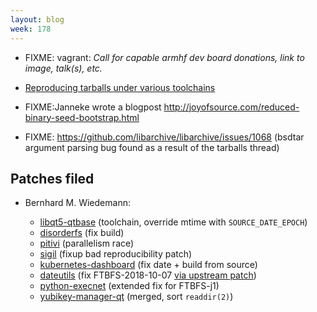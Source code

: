 ```yaml
---
layout: blog
week: 178
---
```



* FIXME: vagrant: *Call for capable armhf dev board donations, link to image, talk(s), etc.*

* [Reproducing tarballs under various toolchains](https://lists.reproducible-builds.org/pipermail/rb-general/2018-September/001148.html)

* FIXME:Janneke wrote a blogpost http://joyofsource.com/reduced-binary-seed-bootstrap.html

* FIXME: https://github.com/libarchive/libarchive/issues/1068 (bsdtar argument parsing bug found as a result of the tarballs thread)

Patches filed
-------------

* Bernhard M. Wiedemann:

    * [libqt5-qtbase](https://build.opensuse.org/request/show/636631) (toolchain, override mtime with `SOURCE_DATE_EPOCH`)
    * [disorderfs](https://build.opensuse.org/request/show/635881) (fix build)
    * [pitivi](https://build.opensuse.org/request/show/636099) (parallelism race)
    * [sigil](https://build.opensuse.org/request/show/637097) (fixup bad reproducibility patch)
    * [kubernetes-dashboard](https://build.opensuse.org/request/show/637008) (fix date + build from source)
    * [dateutils](https://build.opensuse.org/request/show/636875) (fix FTBFS-2018-10-07 [via upstream patch](https://github.com/hroptatyr/dateutils/pull/85))
    * [python-execnet](https://github.com/pytest-dev/execnet/pull/84) (extended fix for FTBFS-j1)
    * [yubikey-manager-qt](https://github.com/Yubico/yubikey-manager-qt/pull/58) (merged, sort `readdir(2)`)

